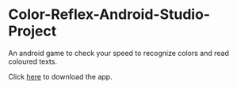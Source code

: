 # Color-Reflex-Android-Studio-Project
An android game to check your speed to recognize colors and read coloured texts.

Click [here](https://github.com/Ajay7Saraf/ColorGameApp/blob/main/ColorReflexer.apk) to download the app.


